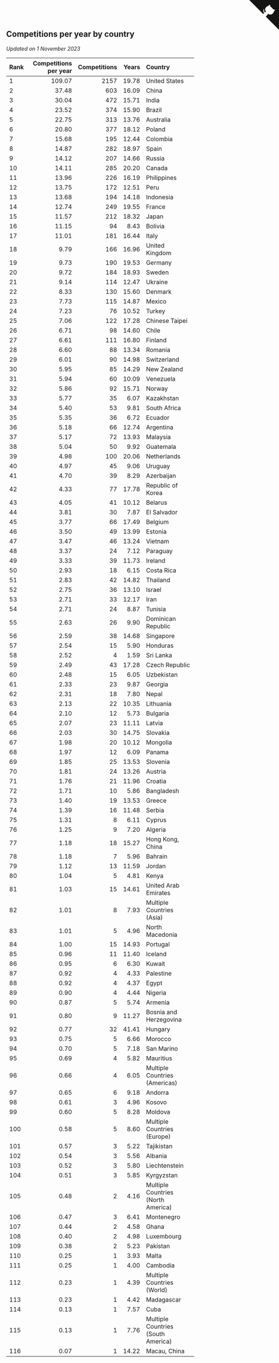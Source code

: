 ## Competitions per year by country

*Updated on  1 November 2023*

| Rank | Competitions per year | Competitions | Years | Country |
| :--- | ---: | ---: | ---: | :--- |
| 1 | 109.07 | 2157 | 19.78 | United States |
| 2 | 37.48 | 603 | 16.09 | China |
| 3 | 30.04 | 472 | 15.71 | India |
| 4 | 23.52 | 374 | 15.90 | Brazil |
| 5 | 22.75 | 313 | 13.76 | Australia |
| 6 | 20.80 | 377 | 18.12 | Poland |
| 7 | 15.68 | 195 | 12.44 | Colombia |
| 8 | 14.87 | 282 | 18.97 | Spain |
| 9 | 14.12 | 207 | 14.66 | Russia |
| 10 | 14.11 | 285 | 20.20 | Canada |
| 11 | 13.96 | 226 | 16.19 | Philippines |
| 12 | 13.75 | 172 | 12.51 | Peru |
| 13 | 13.68 | 194 | 14.18 | Indonesia |
| 14 | 12.74 | 249 | 19.55 | France |
| 15 | 11.57 | 212 | 18.32 | Japan |
| 16 | 11.15 | 94 | 8.43 | Bolivia |
| 17 | 11.01 | 181 | 16.44 | Italy |
| 18 | 9.79 | 166 | 16.96 | United Kingdom |
| 19 | 9.73 | 190 | 19.53 | Germany |
| 20 | 9.72 | 184 | 18.93 | Sweden |
| 21 | 9.14 | 114 | 12.47 | Ukraine |
| 22 | 8.33 | 130 | 15.60 | Denmark |
| 23 | 7.73 | 115 | 14.87 | Mexico |
| 24 | 7.23 | 76 | 10.52 | Turkey |
| 25 | 7.06 | 122 | 17.28 | Chinese Taipei |
| 26 | 6.71 | 98 | 14.60 | Chile |
| 27 | 6.61 | 111 | 16.80 | Finland |
| 28 | 6.60 | 88 | 13.34 | Romania |
| 29 | 6.01 | 90 | 14.98 | Switzerland |
| 30 | 5.95 | 85 | 14.29 | New Zealand |
| 31 | 5.94 | 60 | 10.09 | Venezuela |
| 32 | 5.86 | 92 | 15.71 | Norway |
| 33 | 5.77 | 35 | 6.07 | Kazakhstan |
| 34 | 5.40 | 53 | 9.81 | South Africa |
| 35 | 5.35 | 36 | 6.72 | Ecuador |
| 36 | 5.18 | 66 | 12.74 | Argentina |
| 37 | 5.17 | 72 | 13.93 | Malaysia |
| 38 | 5.04 | 50 | 9.92 | Guatemala |
| 39 | 4.98 | 100 | 20.06 | Netherlands |
| 40 | 4.97 | 45 | 9.06 | Uruguay |
| 41 | 4.70 | 39 | 8.29 | Azerbaijan |
| 42 | 4.33 | 77 | 17.78 | Republic of Korea |
| 43 | 4.05 | 41 | 10.12 | Belarus |
| 44 | 3.81 | 30 | 7.87 | El Salvador |
| 45 | 3.77 | 66 | 17.49 | Belgium |
| 46 | 3.50 | 49 | 13.99 | Estonia |
| 47 | 3.47 | 46 | 13.24 | Vietnam |
| 48 | 3.37 | 24 | 7.12 | Paraguay |
| 49 | 3.33 | 39 | 11.73 | Ireland |
| 50 | 2.93 | 18 | 6.15 | Costa Rica |
| 51 | 2.83 | 42 | 14.82 | Thailand |
| 52 | 2.75 | 36 | 13.10 | Israel |
| 53 | 2.71 | 33 | 12.17 | Iran |
| 54 | 2.71 | 24 | 8.87 | Tunisia |
| 55 | 2.63 | 26 | 9.90 | Dominican Republic |
| 56 | 2.59 | 38 | 14.68 | Singapore |
| 57 | 2.54 | 15 | 5.90 | Honduras |
| 58 | 2.52 | 4 | 1.59 | Sri Lanka |
| 59 | 2.49 | 43 | 17.28 | Czech Republic |
| 60 | 2.48 | 15 | 6.05 | Uzbekistan |
| 61 | 2.33 | 23 | 9.87 | Georgia |
| 62 | 2.31 | 18 | 7.80 | Nepal |
| 63 | 2.13 | 22 | 10.35 | Lithuania |
| 64 | 2.10 | 12 | 5.73 | Bulgaria |
| 65 | 2.07 | 23 | 11.11 | Latvia |
| 66 | 2.03 | 30 | 14.75 | Slovakia |
| 67 | 1.98 | 20 | 10.12 | Mongolia |
| 68 | 1.97 | 12 | 6.09 | Panama |
| 69 | 1.85 | 25 | 13.53 | Slovenia |
| 70 | 1.81 | 24 | 13.26 | Austria |
| 71 | 1.76 | 21 | 11.96 | Croatia |
| 72 | 1.71 | 10 | 5.86 | Bangladesh |
| 73 | 1.40 | 19 | 13.53 | Greece |
| 74 | 1.39 | 16 | 11.48 | Serbia |
| 75 | 1.31 | 8 | 6.11 | Cyprus |
| 76 | 1.25 | 9 | 7.20 | Algeria |
| 77 | 1.18 | 18 | 15.27 | Hong Kong, China |
| 78 | 1.18 | 7 | 5.96 | Bahrain |
| 79 | 1.12 | 13 | 11.59 | Jordan |
| 80 | 1.04 | 5 | 4.81 | Kenya |
| 81 | 1.03 | 15 | 14.61 | United Arab Emirates |
| 82 | 1.01 | 8 | 7.93 | Multiple Countries (Asia) |
| 83 | 1.01 | 5 | 4.96 | North Macedonia |
| 84 | 1.00 | 15 | 14.93 | Portugal |
| 85 | 0.96 | 11 | 11.40 | Iceland |
| 86 | 0.95 | 6 | 6.30 | Kuwait |
| 87 | 0.92 | 4 | 4.33 | Palestine |
| 88 | 0.92 | 4 | 4.37 | Egypt |
| 89 | 0.90 | 4 | 4.44 | Nigeria |
| 90 | 0.87 | 5 | 5.74 | Armenia |
| 91 | 0.80 | 9 | 11.27 | Bosnia and Herzegovina |
| 92 | 0.77 | 32 | 41.41 | Hungary |
| 93 | 0.75 | 5 | 6.66 | Morocco |
| 94 | 0.70 | 5 | 7.18 | San Marino |
| 95 | 0.69 | 4 | 5.82 | Mauritius |
| 96 | 0.66 | 4 | 6.05 | Multiple Countries (Americas) |
| 97 | 0.65 | 6 | 9.18 | Andorra |
| 98 | 0.61 | 3 | 4.96 | Kosovo |
| 99 | 0.60 | 5 | 8.28 | Moldova |
| 100 | 0.58 | 5 | 8.60 | Multiple Countries (Europe) |
| 101 | 0.57 | 3 | 5.22 | Tajikistan |
| 102 | 0.54 | 3 | 5.56 | Albania |
| 103 | 0.52 | 3 | 5.80 | Liechtenstein |
| 104 | 0.51 | 3 | 5.85 | Kyrgyzstan |
| 105 | 0.48 | 2 | 4.16 | Multiple Countries (North America) |
| 106 | 0.47 | 3 | 6.41 | Montenegro |
| 107 | 0.44 | 2 | 4.58 | Ghana |
| 108 | 0.40 | 2 | 4.98 | Luxembourg |
| 109 | 0.38 | 2 | 5.23 | Pakistan |
| 110 | 0.25 | 1 | 3.93 | Malta |
| 111 | 0.25 | 1 | 4.00 | Cambodia |
| 112 | 0.23 | 1 | 4.39 | Multiple Countries (World) |
| 113 | 0.23 | 1 | 4.42 | Madagascar |
| 114 | 0.13 | 1 | 7.57 | Cuba |
| 115 | 0.13 | 1 | 7.76 | Multiple Countries (South America) |
| 116 | 0.07 | 1 | 14.22 | Macau, China |


<a href="https://github.com/JustinTimeCuber/wca_statistics" class="github-corner" aria-label="View source on Github"><svg width="80" height="80" viewBox="0 0 250 250" style="fill:#151513; color:#fff; position: absolute; top: 0; border: 0; right: 0;" aria-hidden="true"><path d="M0,0 L115,115 L130,115 L142,142 L250,250 L250,0 Z"></path><path d="M128.3,109.0 C113.8,99.7 119.0,89.6 119.0,89.6 C122.0,82.7 120.5,78.6 120.5,78.6 C119.2,72.0 123.4,76.3 123.4,76.3 C127.3,80.9 125.5,87.3 125.5,87.3 C122.9,97.6 130.6,101.9 134.4,103.2" fill="currentColor" style="transform-origin: 130px 106px;" class="octo-arm"></path><path d="M115.0,115.0 C114.9,115.1 118.7,116.5 119.8,115.4 L133.7,101.6 C136.9,99.2 139.9,98.4 142.2,98.6 C133.8,88.0 127.5,74.4 143.8,58.0 C148.5,53.4 154.0,51.2 159.7,51.0 C160.3,49.4 163.2,43.6 171.4,40.1 C171.4,40.1 176.1,42.5 178.8,56.2 C183.1,58.6 187.2,61.8 190.9,65.4 C194.5,69.0 197.7,73.2 200.1,77.6 C213.8,80.2 216.3,84.9 216.3,84.9 C212.7,93.1 206.9,96.0 205.4,96.6 C205.1,102.4 203.0,107.8 198.3,112.5 C181.9,128.9 168.3,122.5 157.7,114.1 C157.9,116.9 156.7,120.9 152.7,124.9 L141.0,136.5 C139.8,137.7 141.6,141.9 141.8,141.8 Z" fill="currentColor" class="octo-body"></path></svg></a><style>.github-corner:hover .octo-arm{animation:octocat-wave 560ms ease-in-out}@keyframes octocat-wave{0%,100%{transform:rotate(0)}20%,60%{transform:rotate(-25deg)}40%,80%{transform:rotate(10deg)}}@media (max-width:500px){.github-corner:hover .octo-arm{animation:none}.github-corner .octo-arm{animation:octocat-wave 560ms ease-in-out}}</style>
